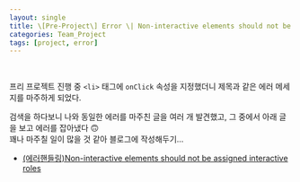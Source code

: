 ```yaml
---
layout: single
title: \[Pre-Project\] Error \| Non-interactive elements should not be assigned interactive roles
categories: Team_Project
tags: [project, error]
---
```


<br/>

프리 프로젝트 진행 중 `<li>` 태그에 `onClick` 속성을 지정했더니 제목과 같은 에러 메세지를 마주하게 되었다.<br/>

검색을 하다보니 나와 동일한 에러를 마주친 글을 여러 개 발견했고, 그 중에서 아래 글을 보고 에러를 잡아냈다 🙃<br/>
꽤나 마주칠 일이 많을 것 같아 블로그에 작성해두기...

- [(에러핸들링)Non-interactive elements should not be assigned interactive roles](https://jobcoding.tistory.com/219)
